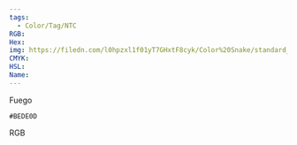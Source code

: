 ```yaml
---
tags:
  - Color/Tag/NTC
RGB:
Hex:
img: https://filedn.com/l0hpzxl1f01yT7GHxtF8cyk/Color%20Snake/standard_csv_to_svg/BEDE0D.svg
CMYK:
HSL:
Name:
---
```

Fuego
```palette
#BEDE0D
```
RGB

